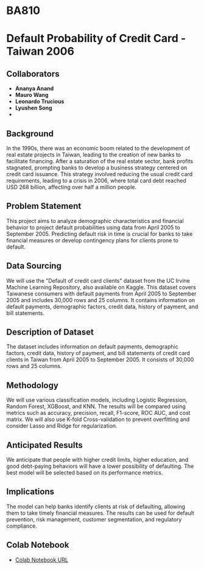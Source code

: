 # BA810

# Default Probability of Credit Card - Taiwan 2006

## Collaborators
- **Ananya Anand**
- **Mauro Wang**
- **Leonardo Trucious**
- **Lyushen Song**
- 
## Background
In the 1990s, there was an economic boom related to the development of real estate projects in Taiwan, leading to the creation of new banks to facilitate financing. After a saturation of the real estate sector, bank profits stagnated, prompting banks to develop a business strategy centered on credit card issuance. This strategy involved reducing the usual credit card requirements, leading to a crisis in 2006, where total card debt reached USD 268 billion, affecting over half a million people.

## Problem Statement
This project aims to analyze demographic characteristics and financial behavior to project default probabilities using data from April 2005 to September 2005. Predicting default risk in time is crucial for banks to take financial measures or develop contingency plans for clients prone to default.

## Data Sourcing
We will use the "Default of credit card clients" dataset from the UC Irvine Machine Learning Repository, also available on Kaggle. This dataset covers Taiwanese consumers with default payments from April 2005 to September 2005 and includes 30,000 rows and 25 columns. It contains information on default payments, demographic factors, credit data, history of payment, and bill statements.

## Description of Dataset
The dataset includes information on default payments, demographic factors, credit data, history of payment, and bill statements of credit card clients in Taiwan from April 2005 to September 2005. It consists of 30,000 rows and 25 columns.

## Methodology
We will use various classification models, including Logistic Regression, Random Forest, XGBoost, and KNN. The results will be compared using metrics such as accuracy, precision, recall, F1-score, ROC AUC, and cost matrix. We will also use K-fold Cross-validation to prevent overfitting and consider Lasso and Ridge for regularization.

## Anticipated Results
We anticipate that people with higher credit limits, higher education, and good debt-paying behaviors will have a lower possibility of defaulting. The best model will be selected based on its performance metrics.

## Implications
The model can help banks identify clients at risk of defaulting, allowing them to take timely financial measures. The results can be used for default prevention, risk management, customer segmentation, and regulatory compliance.

## Colab Notebook
- [Colab Notebook URL](https://colab.research.google.com/drive/1Ew5F3Df-6DfmOhOSIn271Ft4O9NGG521)
